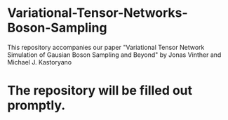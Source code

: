 # Variational-Tensor-Networks-Boson-Sampling
This repository accompanies our paper "Variational Tensor Network Simulation of Gausian Boson Sampling and Beyond" by Jonas Vinther and Michael J. Kastoryano


# The repository will be filled out promptly.

